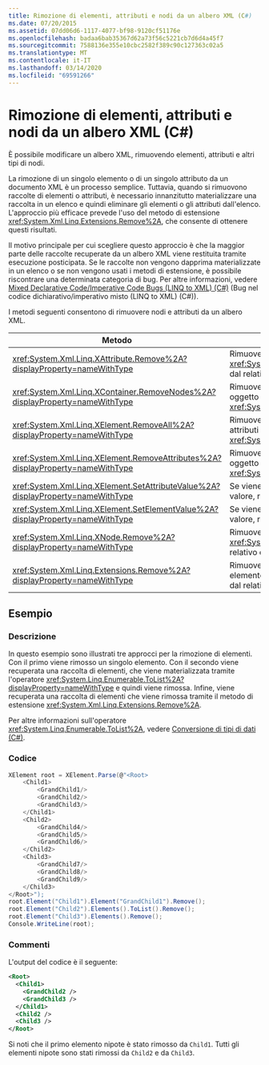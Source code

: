```yaml
---
title: Rimozione di elementi, attributi e nodi da un albero XML (C#)
ms.date: 07/20/2015
ms.assetid: 07dd06d6-1117-4077-bf98-9120cf51176e
ms.openlocfilehash: badaa6bab35367d62a73f56c5221cb7d6d4a45f7
ms.sourcegitcommit: 7588136e355e10cbc2582f389c90c127363c02a5
ms.translationtype: MT
ms.contentlocale: it-IT
ms.lasthandoff: 03/14/2020
ms.locfileid: "69591266"
---
```

# <a name="removing-elements-attributes-and-nodes-from-an-xml-tree-c"></a>Rimozione di elementi, attributi e nodi da un albero XML (C#)

È possibile modificare un albero XML, rimuovendo elementi, attributi e altri tipi di nodi.

La rimozione di un singolo elemento o di un singolo attributo da un documento XML è un processo semplice. Tuttavia, quando si rimuovono raccolte di elementi o attributi, è necessario innanzitutto materializzare una raccolta in un elenco e quindi eliminare gli elementi o gli attributi dall'elenco. L'approccio più efficace prevede l'uso del metodo di estensione <xref:System.Xml.Linq.Extensions.Remove%2A>, che consente di ottenere questi risultati.

Il motivo principale per cui scegliere questo approccio è che la maggior parte delle raccolte recuperate da un albero XML viene restituita tramite esecuzione posticipata. Se le raccolte non vengono dapprima materializzate in un elenco o se non vengono usati i metodi di estensione, è possibile riscontrare una determinata categoria di bug. Per altre informazioni, vedere [Mixed Declarative Code/Imperative Code Bugs (LINQ to XML) (C#)](./mixed-declarative-code-imperative-code-bugs-linq-to-xml.md) (Bug nel codice dichiarativo/imperativo misto (LINQ to XML) (C#)).

I metodi seguenti consentono di rimuovere nodi e attributi da un albero XML.

|Metodo|Descrizione|
|------------|-----------------|
|<xref:System.Xml.Linq.XAttribute.Remove%2A?displayProperty=nameWithType>|Rimuove un oggetto <xref:System.Xml.Linq.XAttribute> dal relativo elemento padre.|
|<xref:System.Xml.Linq.XContainer.RemoveNodes%2A?displayProperty=nameWithType>|Rimuove i nodi figlio da un oggetto <xref:System.Xml.Linq.XContainer>.|
|<xref:System.Xml.Linq.XElement.RemoveAll%2A?displayProperty=nameWithType>|Rimuove il contenuto e gli attributi da un oggetto <xref:System.Xml.Linq.XElement>.|
|<xref:System.Xml.Linq.XElement.RemoveAttributes%2A?displayProperty=nameWithType>|Rimuove gli attributi di un oggetto <xref:System.Xml.Linq.XElement>.|
|<xref:System.Xml.Linq.XElement.SetAttributeValue%2A?displayProperty=nameWithType>|Se viene passato `null` come valore, rimuove l'attributo.|
|<xref:System.Xml.Linq.XElement.SetElementValue%2A?displayProperty=nameWithType>|Se viene passato `null` come valore, rimuove l'elemento figlio.|
|<xref:System.Xml.Linq.XNode.Remove%2A?displayProperty=nameWithType>|Rimuove un oggetto <xref:System.Xml.Linq.XNode> dal relativo elemento padre.|
|<xref:System.Xml.Linq.Extensions.Remove%2A?displayProperty=nameWithType>|Rimuove ogni attributo o elemento nella raccolta di origine dal relativo elemento padre.|

## <a name="example"></a>Esempio

### <a name="description"></a>Descrizione

In questo esempio sono illustrati tre approcci per la rimozione di elementi. Con il primo viene rimosso un singolo elemento. Con il secondo viene recuperata una raccolta di elementi, che viene materializzata tramite l'operatore <xref:System.Linq.Enumerable.ToList%2A?displayProperty=nameWithType> e quindi viene rimossa. Infine, viene recuperata una raccolta di elementi che viene rimossa tramite il metodo di estensione <xref:System.Xml.Linq.Extensions.Remove%2A>.

Per altre informazioni sull'operatore <xref:System.Linq.Enumerable.ToList%2A>, vedere [Conversione di tipi di dati (C#)](./converting-data-types.md).

### <a name="code"></a>Codice

```csharp
XElement root = XElement.Parse(@"<Root>
    <Child1>
        <GrandChild1/>
        <GrandChild2/>
        <GrandChild3/>
    </Child1>
    <Child2>
        <GrandChild4/>
        <GrandChild5/>
        <GrandChild6/>
    </Child2>
    <Child3>
        <GrandChild7/>
        <GrandChild8/>
        <GrandChild9/>
    </Child3>
</Root>");
root.Element("Child1").Element("GrandChild1").Remove();
root.Element("Child2").Elements().ToList().Remove();
root.Element("Child3").Elements().Remove();
Console.WriteLine(root);
```

### <a name="comments"></a>Commenti

L'output del codice è il seguente:

```xml
<Root>
  <Child1>
    <GrandChild2 />
    <GrandChild3 />
  </Child1>
  <Child2 />
  <Child3 />
</Root>
```

Si noti che il primo elemento nipote è stato rimosso da `Child1`. Tutti gli elementi nipote sono stati rimossi da `Child2` e da `Child3`.
